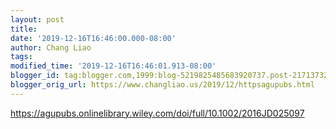 ```yaml
---
layout: post
title:
date: '2019-12-16T16:46:00.000-08:00'
author: Chang Liao
tags:
modified_time: '2019-12-16T16:46:01.913-08:00'
blogger_id: tag:blogger.com,1999:blog-5219825485683920737.post-217137323795556689
blogger_orig_url: https://www.changliao.us/2019/12/httpsagupubs.html
---
```


https://agupubs.onlinelibrary.wiley.com/doi/full/10.1002/2016JD025097 